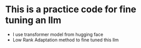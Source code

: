 # This is a practice code for fine tuning an llm
* I use transformer model from hugging face
* Low Rank Adaptation method to fine tuned this llm
